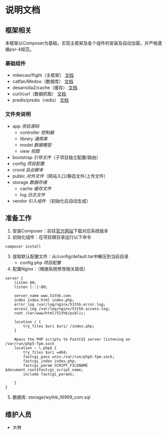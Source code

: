 # 说明文档


## 框架相关
本框架以Composer为基础，实现主框架及各个组件的安装及自动加载，并严格遵循psr-4规范。

### 基础组件
* mikecao/flight（主框架） [文档](http://flightphp.com/)
* catfan/Medoo（数据库） [文档](http://medoo.in/)
* desarrolla2/cache（缓存） [文档](https://github.com/desarrolla2/Cache/)
* curl/curl（数据抓取） [文档](https://github.com/php-mod/curl/)
* predis/predis（redis） [文档](https://github.com/nrk/predis)

### 文件夹说明
* app *项目源码*
  * controller *控制器*
  * library *通用类*
  * model *数据模型*
  * view *视图*
* bootstrap *引导文件*（子项目独立配置/路由）
* config *项目配置*
* crond *后台脚本*
* public *对外文件*（网站入口/静态文件/上传文件）
* storage *数据存储*
  * cache *缓存文件*
  * log *日志文件*
* vendor *引入组件* （初始化后自动生成）


## 准备工作
1. 安装Composer：前往[官方网站](https://getcomposer.org/)下载对应系统版本
2. 初始化组件：在项目跟目录运行以下命令
```
composer install
```
3. 提取默认配置文件：从/config/default.tar中解压到当前目录
   * config.php *项目配置*
4. 配置Nginx：（根据系统修改相关路径）
```
server {
    listen 80;
    listen [::]:80;

    server_name www.51thb.com;
    index index.html index.php;
    error_log /var/log/nginx/51thb.error.log;
    access_log /var/log/nginx/51thb.access.log;
    root /var/www/html/51thb/public;

    location / {
        try_files $uri $uri/ /index.php;
    }

    #pass the PHP scripts to FastCGI server listening on /var/run/php5-fpm.sock
    location ~ \.php$ {
        try_files $uri =404;
        fastcgi_pass unix:/var/run/php5-fpm.sock;
        fastcgi_index index.php;
        fastcgi_param SCRIPT_FILENAME $document_root$fastcgi_script_name;
        include fastcgi_params;

    }
}
```
5.  数据库: storage/wythb_16999_com.sql

## 维护人员
* 大林
